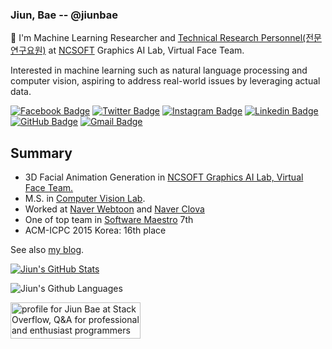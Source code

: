 ### Jiun, Bae -- @jiunbae

👋 I'm Machine Learning Researcher and [Technical Research Personnel(전문연구요원)](https://www.rndjm.or.kr) at [NCSOFT](https://kr.ncsoft.com) Graphics AI Lab, Virtual Face Team.

Interested in machine learning such as natural language processing and computer vision, aspiring to address real-world issues by leveraging actual data.

[![Facebook Badge](https://img.shields.io/badge/-Facebook-3b5998?style=flat-square&logo=facebook&logoColor=white&link=https://www.facebook.com/MayTryArk/)](https://www.facebook.com/maytryark/)
[![Twitter Badge](https://img.shields.io/badge/-Twitter-00acee?style=flat-square&logo=twitter&logoColor=white&link=https://twitter.com/baejiun/)](https://twitter.com/baejiun/)
[![Instagram Badge](https://img.shields.io/badge/-Instagram-8a3ab9?style=flat-square&logo=Instagram&logoColor=white&link=http://instagram.com/bae.jiun)](http://instagram.com/bae.jiun)
[![Linkedin Badge](https://img.shields.io/badge/-LinkedIn-0e76a8?style=flat-square&logo=Linkedin&logoColor=white&link=https://www.linkedin.com/in/jiunbae/)](https://www.linkedin.com/in/jiunbae/)
[![GitHub Badge](https://img.shields.io/badge/-GitHub-333?style=flat-square&logo=GitHub&logoColor=white&link=https://www.github.com/jiunbae)](https://www.github.com/jiunbae)
[![Gmail Badge](https://img.shields.io/badge/-Gmail-B23121?style=flat-square&logo=Gmail&logoColor=white&link=mailto:jiunbae.dev@gmail.com)](mailto:jiunbae.dev@gmail.com)

## Summary
- 3D Facial Animation Generation in [NCSOFT Graphics AI Lab, Virtual Face Team.](https://www.youtube.com/watch?v=ahEZAJ-bxoI)
- M.S. in [Computer Vision Lab](http://cvlab.hanyang.ac.kr).
- Worked at [Naver Webtoon](https://webtoonscorp.com) and [Naver Clova](https://clova.ai)
- One of top team in [Software Maestro](https://swmaestro.org) 7th
- ACM-ICPC 2015 Korea: 16th place

See also [my blog](https://blog.jiun.dev/about).

[![Jiun's GitHub Stats](https://github-readme-stats.vercel.app/api?username=jiunbae&theme=vue-dark)](https://github.com/jiunbae/jiunbae)

![Jiun's Github Languages](https://github-readme-stats.vercel.app/api/top-langs/?username=jiunbae&theme=blue-green)

<a href="https://stackoverflow.com/users/5615965/jiun-bae"><img src="https://stackoverflow.com/users/flair/5615965.png" width="208" height="58" alt="profile for Jiun Bae at Stack Overflow, Q&amp;A for professional and enthusiast programmers" title="profile for Jiun Bae at Stack Overflow, Q&amp;A for professional and enthusiast programmers"></a>

